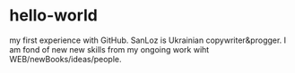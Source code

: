 # hello-world
my first experience with GitHub.
SanLoz is Ukrainian copywriter&progger. I am fond of new new skills from my ongoing work wiht WEB/newBooks/ideas/people.
